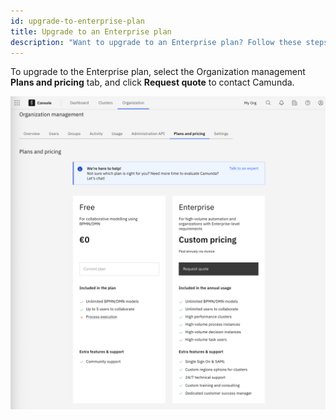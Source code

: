 ```yaml
---
id: upgrade-to-enterprise-plan
title: Upgrade to an Enterprise plan
description: "Want to upgrade to an Enterprise plan? Follow these steps."
---
```


To upgrade to the Enterprise plan, select the Organization management **Plans and pricing** tab, and click **Request quote** to contact Camunda.

![paid-request](./img/checkout.png)
